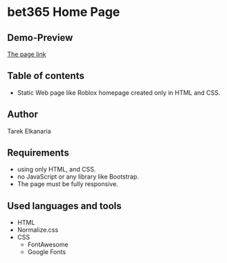 # bet365 Home Page

## Demo-Preview

[The page link](https://tarekelkanaria.github.io/roblox/)

## Table of contents

- Static Web page like Roblox homepage created only in HTML and CSS.

## Author

Tarek Elkanaria

## Requirements

- using only HTML, and CSS.
- no JavaScript or any library like Bootstrap.
- The page must be fully responsive.

## Used languages and tools

- HTML
- Normalize.css
- CSS
  - FontAwesome
  - Google Fonts
